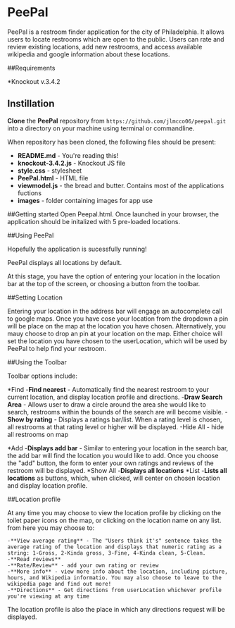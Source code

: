 # PeePal
PeePal is a restroom finder application for the city of Philadelphia. It allows users to locate restrooms which are open to the public. Users can rate and review existing locations, add new restrooms, and access available wikipedia and google information about these locations.  


##Requirements

*Knockout v.3.4.2

## Instillation

**Clone** the **PeePal** repository from `https://github.com/jlmcco06/peepal.git` into a directory on your machine using terminal or commandline.

When repository has been cloned, the following files should be present:

* **README.md** - You're reading this!
* **knockout-3.4.2.js** - Knockout JS file
* **style.css** - stylesheet
* **PeePal.html** - HTML file
* **viewmodel.js** - the bread and butter. Contains most of the applications fuctions
* **images** - folder containing images for app use

##Getting started
Open Peepal.html. Once launched in your browser, the application should be initalized with 5 pre-loaded locations. 

##Using PeePal

Hopefully the application is sucessfully running! 

PeePal displays all locations by default.

At this stage, you have the option of entering your location in the location bar at the top of the screen, or choosing a button from the toolbar.

##Setting Location

Entering your location in the address bar will engage an autocomplete call to google maps. Once you have cose your location from the dropdown a pin will be place on the map at the location you have chosen. Alternatively, you mauy choose to drop an pin at your location on the map. Either choice will set the location you have chosen to the userLocation, which will be used by PeePal to help find your restroom.

##Using the Toolbar 

Toolbar options include: 

*Find
	-**Find nearest** - Automatically find the nearest restroom to your current location, and display location profile and directions.
	-**Draw Search Area** - Allows user to draw a circle around the area she would like to search, restrooms within the bounds of the search are will become visible.
	-**Show by rating** - Displays a ratings bar/list. When a rating level is chosen, all restrooms at that rating level or higher will be displayed.
	-Hide All - hide all restrooms on map

*Add
	-**Displays add bar** - Similar to entering your location in the search bar, the add bar will find the location you would like to add. Once you choose the "add" button, the form to enter your own ratings and reviews of the restroom will be displayed. 
*Show All
	-**Displays all locations**
*List
	-**Lists all locations** as buttons, which, when clicked, will center on chosen location and display location profile. 

##Location profile

At any time you may choose to view the location profile by clicking on the toilet paper icons on the map, or clicking on the location name on any list. from here you may choose to:

	-**View average rating** - The "Users think it's" sentence takes the average rating of the location and displays that numeric rating as a string: 1-Gross, 2-Kinda gross, 3-Fine, 4-Kinda clean, 5-Clean.
	-**Read reviews**
	-**Rate/Review** - add your own rating or review
	-**More info** - view more info about the location, including picture, hours, and Wikipedia informatio. You may also choose to leave to the wikipedia page and find out more!
	-**Directions** - Get directions from userLocation whichever profile you're viewing at any time

The location profile is also the place in which any directions request will be displayed.   


  